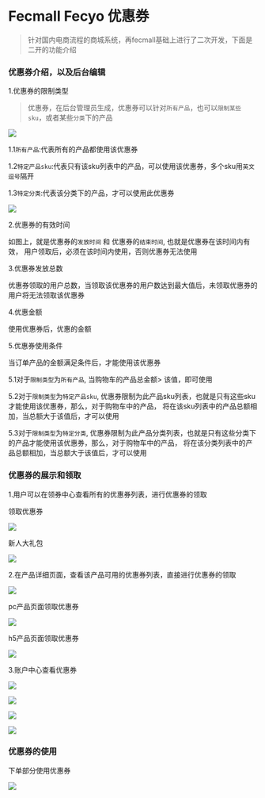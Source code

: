Fecmall Fecyo 优惠券
========




> 针对国内电商流程的商城系统，再fecmall基础上进行了二次开发，下面是二开的功能介绍


### 优惠券介绍，以及后台编辑




1.优惠券的限制类型

> 优惠券，在后台管理员生成，优惠券可以针对`所有产品`，也可以`限制某些sku`，或者某些`分类`下的产品

![](images/coupon415.png)

1.1`所有产品`:代表所有的产品都使用该优惠券

1.2`特定产品sku`:代表只有该sku列表中的产品，可以使用该优惠券，多个sku用`英文逗号`隔开

1.3`特定分类`:代表该分类下的产品，才可以使用此优惠券

![](images/coupon416.png)

2.优惠券的有效时间

如图上，就是优惠券的`发放时间` 和 优惠券的`结束时间`, 也就是优惠券在该时间内有效，
用户领取后，必须在该时间内使用，否则优惠券无法使用

3.优惠券发放总数

优惠券领取的用户总数，当领取该优惠券的用户数达到最大值后，未领取优惠券的用户将无法领取该优惠券

4.优惠金额

使用优惠券后，优惠的金额

5.优惠券使用条件

当订单产品的金额满足条件后，才能使用该优惠券

5.1对于`限制类型`为`所有产品`, 当购物车的产品总金额> 该值，即可使用

5.2对于`限制类型`为`特定产品sku`, 优惠券限制为此产品sku列表，也就是只有这些sku才能使用该优惠券，那么，对于购物车中的产品，
将在该sku列表中的产品总额相加，当总额大于该值后，才可以使用

5.3对于`限制类型`为`特定分类`, 优惠券限制为此产品分类列表，也就是只有这些分类下的产品才能使用该优惠券，那么，对于购物车中的产品，
将在该分类列表中的产品总额相加，当总额大于该值后，才可以使用


### 优惠券的展示和领取


1.用户可以在领券中心查看所有的优惠券列表，进行优惠券的领取

领取优惠券

![](images/fecyo12.png)

新人大礼包

![](images/fecyo13.png)


2.在产品详细页面，查看该产品可用的优惠券列表，直接进行优惠券的领取



![](images/coupon411.png)

pc产品页面领取优惠券

![](images/coupon412.png)

h5产品页面领取优惠券

![](images/coupon414.png)




3.账户中心查看优惠券

![](images/coupon421.png)

![](images/coupon422.png)

![](images/coupon423.png)

![](images/coupon424.png)

### 优惠券的使用

下单部分使用优惠券

![](images/fecyo15.png)
































